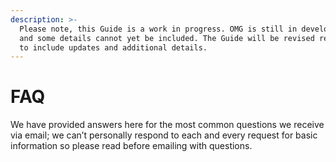 ```yaml
---
description: >-
  Please note, this Guide is a work in progress. OMG is still in development,
  and some details cannot yet be included. The Guide will be revised regularly
  to include updates and additional details.
---
```


# FAQ

We have provided answers here for the most common questions we receive via email; we can’t personally respond to each and every request for basic information so please read before emailing with questions.  


